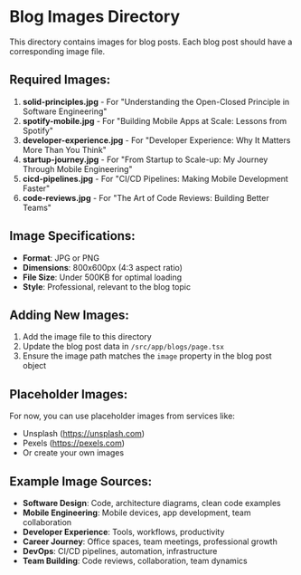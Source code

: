 # Blog Images Directory

This directory contains images for blog posts. Each blog post should have a corresponding image file.

## Required Images:

1. **solid-principles.jpg** - For "Understanding the Open-Closed Principle in Software Engineering"
2. **spotify-mobile.jpg** - For "Building Mobile Apps at Scale: Lessons from Spotify"
3. **developer-experience.jpg** - For "Developer Experience: Why It Matters More Than You Think"
4. **startup-journey.jpg** - For "From Startup to Scale-up: My Journey Through Mobile Engineering"
5. **cicd-pipelines.jpg** - For "CI/CD Pipelines: Making Mobile Development Faster"
6. **code-reviews.jpg** - For "The Art of Code Reviews: Building Better Teams"

## Image Specifications:

- **Format**: JPG or PNG
- **Dimensions**: 800x600px (4:3 aspect ratio)
- **File Size**: Under 500KB for optimal loading
- **Style**: Professional, relevant to the blog topic

## Adding New Images:

1. Add the image file to this directory
2. Update the blog post data in `/src/app/blogs/page.tsx`
3. Ensure the image path matches the `image` property in the blog post object

## Placeholder Images:

For now, you can use placeholder images from services like:
- Unsplash (https://unsplash.com)
- Pexels (https://pexels.com)
- Or create your own images

## Example Image Sources:

- **Software Design**: Code, architecture diagrams, clean code examples
- **Mobile Engineering**: Mobile devices, app development, team collaboration
- **Developer Experience**: Tools, workflows, productivity
- **Career Journey**: Office spaces, team meetings, professional growth
- **DevOps**: CI/CD pipelines, automation, infrastructure
- **Team Building**: Code reviews, collaboration, team dynamics
